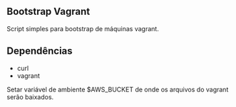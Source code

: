Bootstrap Vagrant
-----------------

Script simples para bootstrap de máquinas vagrant.

Dependências
------------
* curl
* vagrant

Setar variável de ambiente $AWS_BUCKET de onde os arquivos do vagrant serão baixados.
